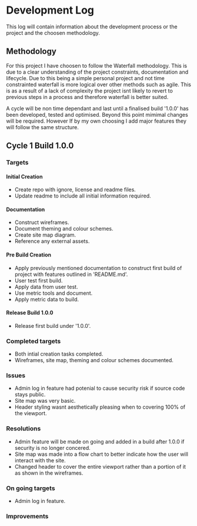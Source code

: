 # Development Log

This log will contain information about the development process or the project and the choosen methodology.

## Methodology

For this project I have choosen to follow the Waterfall methodology.
This is due to a clear understanding of the project constraints, documentation and lifecycle.
Due to this being a simple personal project and not time constrainted waterfall is more logical over other methods such as agile.
This is as a result of a lack of complexity the project isnt likely to revert to previous steps in a process and therefore waterfall is better suited.

A cycle will be non time dependant and last until a finalised build '1.0.0' has been developed, tested and optimised.
Beyond this point mimimal changes will be required.
However If by my own choosing I add major features they will follow the same structure.

## Cycle 1 Build 1.0.0

### Targets

#### Initial Creation
- Create repo with ignore, license and readme files.
- Update readme to include all initial information required.

#### Documentation
- Construct wireframes.
- Document theming and colour schemes.
- Create site map diagram.
- Reference any external assets.

#### Pre Build Creation
- Apply previously mentioned documentation to construct first build of project with features outlined in 'README.md'.
- User test first build.
- Apply data from user test.
- Use metric tools and document.
- Apply metric data to build.

#### Release Build 1.0.0
- Release first build under '1.0.0'.

### Completed targets
- Both intial creation tasks completed.
- Wireframes, site map, theming and colour schemes documented.

### Issues 
- Admin log in feature had potenial to cause security risk if source code stays public.
- Site map was very basic.
- Header styling wasnt aesthetically pleasing when to covering 100% of the viewport.

### Resolutions
- Admin feature will be made on going and added in a build after 1.0.0 if security is no longer concered.
- Site map was made into a flow chart to better indicate how the user will interact with the site.
- Changed header to cover the entire viewport rather than a portion of it as shown in the wireframes.

### On going targets
- Admin log in feature.

### Improvements

